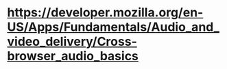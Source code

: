 # https://developer.mozilla.org/en-US/Apps/Fundamentals/Audio_and_video_delivery/Cross-browser_audio_basics
